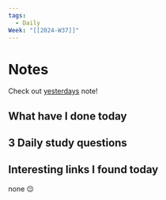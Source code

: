 ```yaml
---
tags:
  - Daily
Week: "[[2024-W37]]"
---
```


# Notes

Check out [yesterdays](2024-09-09) note!

## What have I done today

## 3 Daily study questions

## Interesting links I found today

none 😔
